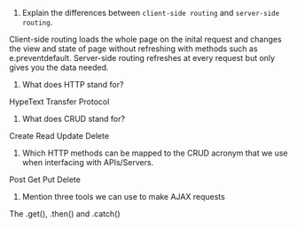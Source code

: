 1.  Explain the differences between `client-side routing` and `server-side routing`.

Client-side routing loads the whole page on the inital request and changes the view and state of page without refreshing with methods such as e.preventdefault.
Server-side routing refreshes at every request but only gives you the data needed.

1.  What does HTTP stand for?

HypeText Transfer Protocol

1.  What does CRUD stand for?

Create Read Update Delete

1.  Which HTTP methods can be mapped to the CRUD acronym that we use when interfacing with APIs/Servers.

Post Get Put Delete

1.  Mention three tools we can use to make AJAX requests

The .get(), .then() and .catch()